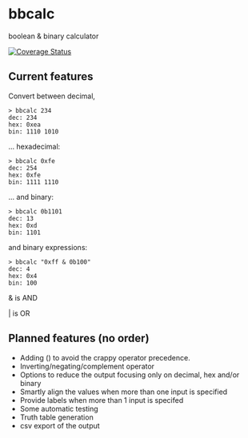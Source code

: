 # bbcalc
boolean & binary calculator

[![Coverage Status](https://coveralls.io/repos/github/madeso/bbcalc/badge.svg?branch=master)](https://coveralls.io/github/madeso/bbcalc?branch=master)

## Current features

Convert between decimal,

    > bbcalc 234
    dec: 234
    hex: 0xea
    bin: 1110 1010

... hexadecimal:

    > bbcalc 0xfe
    dec: 254
    hex: 0xfe
    bin: 1111 1110

... and binary:

    > bbcalc 0b1101
    dec: 13
    hex: 0xd
    bin: 1101

and binary expressions:

    > bbcalc "0xff & 0b100"
    dec: 4
    hex: 0x4
    bin: 100

& is AND

| is OR

## Planned features (no order)

* Adding () to avoid the crappy operator precedence.
* Inverting/negating/complement operator
* Options to reduce the output focusing only on decimal, hex and/or binary
* Smartly align the values when more than one input is specified
* Provide labels when more than 1 input is specifed
* Some automatic testing
* Truth table generation
* csv export of the output
